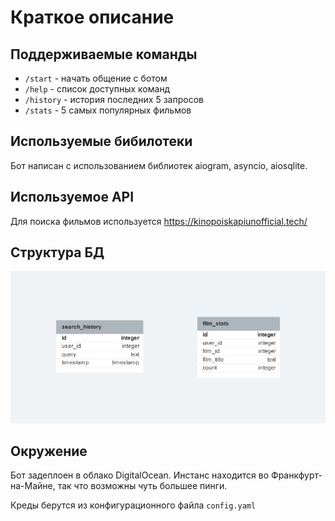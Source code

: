 # Краткое описание

## Поддерживаемые команды

- `/start` - начать общение с ботом
- `/help` - список доступных команд
- `/history` - история последних 5 запросов
- `/stats` - 5 самых популярных фильмов

## Используемые бибилотеки

Бот написан с использованием библиотек aiogram, asyncio, aiosqlite.

## Используемое API

Для поиска фильмов используется https://kinopoiskapiunofficial.tech/

## Структура БД

![Схема бд](bd_schema.png)

## Окружение

Бот задеплоен в облако DigitalOcean. 
Инстанс находится во Франкфурт-на-Майне, так что возможны чуть большее пинги.

Креды берутся из конфигурационного файла `config.yaml`